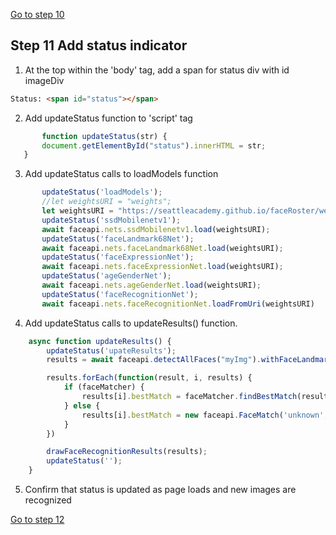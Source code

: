 [Go to step 10](https://github.com/seattleacademy/faceCam/tree/step10)
## Step 11 Add status indicator
1.  At the top within the 'body' tag, add a span for status div with id imageDiv

```html
Status: <span id="status"></span>
```
2.  Add updateStatus function to 'script' tag
 ```javascript  
        function updateStatus(str) {
        document.getElementById("status").innerHTML = str;
    }
```
3. Add updateStatus calls to loadModels function
 ```javascript  
        updateStatus('loadModels');
        //let weightsURI = "weights";
        let weightsURI = "https://seattleacademy.github.io/faceRoster/weights";
        updateStatus('ssdMobilenetv1');
        await faceapi.nets.ssdMobilenetv1.load(weightsURI);
        updateStatus('faceLandmark68Net');
        await faceapi.nets.faceLandmark68Net.load(weightsURI);
        updateStatus('faceExpressionNet');
        await faceapi.nets.faceExpressionNet.load(weightsURI);
        updateStatus('ageGenderNet');
        await faceapi.nets.ageGenderNet.load(weightsURI);
        updateStatus('faceRecognitionNet');
        await faceapi.nets.faceRecognitionNet.loadFromUri(weightsURI)
```

4.  Add updateStatus calls to updateResults() function.
```javascript
    async function updateResults() {
        updateStatus('upateResults');
        results = await faceapi.detectAllFaces("myImg").withFaceLandmarks().withFaceExpressions().withAgeAndGender().withFaceDescriptors();

        results.forEach(function(result, i, results) {
            if (faceMatcher) {
                results[i].bestMatch = faceMatcher.findBestMatch(result.descriptor)
            } else {
                results[i].bestMatch = new faceapi.FaceMatch('unknown', 1);
            }
        })

        drawFaceRecognitionResults(results);
        updateStatus('');
    }

```
5. Confirm that status is updated as page loads and new images are recognized

[Go to step 12](https://github.com/seattleacademy/faceCam/tree/step12)
